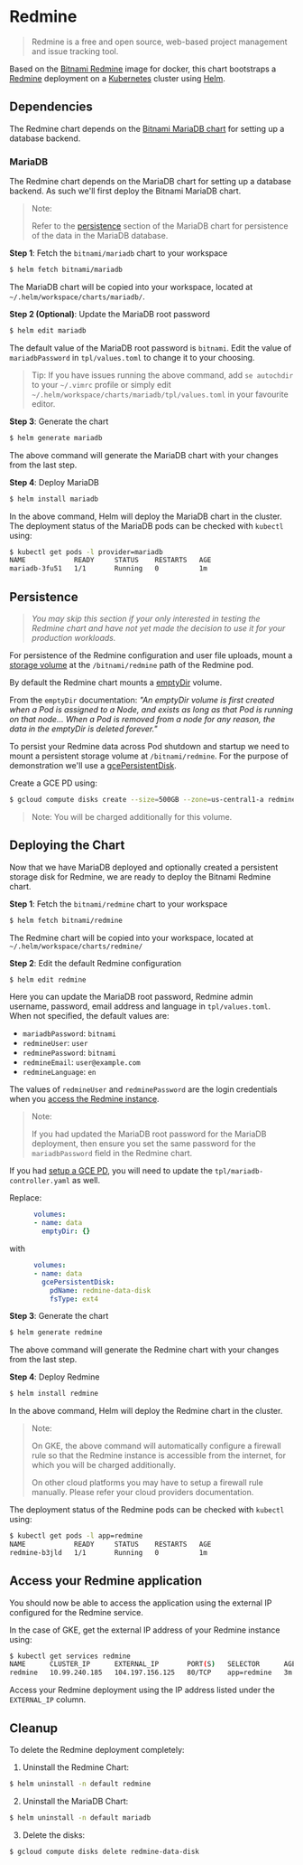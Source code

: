 # Redmine

> Redmine is a free and open source, web-based project management and issue tracking tool.

Based on the [Bitnami Redmine](https://github.com/bitnami/redmine) image for docker, this chart bootstraps a [Redmine](https://redmine.org/) deployment on a [Kubernetes](https://kubernetes.io) cluster using [Helm](https://helm.sh).

## Dependencies

The Redmine chart depends on the [Bitnami MariaDB chart](https://github.com/bitnami/charts/tree/master/mariadb) for setting up a database backend.

### MariaDB

The Redmine chart depends on the MariaDB chart for setting up a database backend. As such we'll first deploy the Bitnami MariaDB chart.

> Note:
>
> Refer to the [persistence](https://github.com/bitnami/charts/tree/master/mariadb#persistence) section of the MariaDB chart for persistence of the data in the MariaDB database.

**Step 1**: Fetch the `bitnami/mariadb` chart to your workspace

```bash
$ helm fetch bitnami/mariadb
```

The MariaDB chart will be copied into your workspace, located at `~/.helm/workspace/charts/mariadb/`.

**Step 2 (Optional)**: Update the MariaDB root password

```bash
$ helm edit mariadb
```

The default value of the MariaDB root password is `bitnami`. Edit the value of `mariadbPassword` in `tpl/values.toml` to change it to your choosing.

> Tip: If you have issues running the above command, add `se autochdir` to your `~/.vimrc` profile or simply edit `~/.helm/workspace/charts/mariadb/tpl/values.toml` in your favourite editor.

**Step 3**: Generate the chart

```bash
$ helm generate mariadb
```

The above command will generate the MariaDB chart with your changes from the last step.

**Step 4**: Deploy MariaDB

```bash
$ helm install mariadb
```

In the above command, Helm will deploy the MariaDB chart in the cluster. The deployment status of the MariaDB pods can be checked with `kubectl` using:

```bash
$ kubectl get pods -l provider=mariadb
NAME            READY     STATUS    RESTARTS   AGE
mariadb-3fu51   1/1       Running   0          1m
```

## Persistence

> *You may skip this section if your only interested in testing the Redmine chart and have not yet made the decision to use it for your production workloads.*

For persistence of the Redmine configuration and user file uploads, mount a [storage volume](http://kubernetes.io/v1.0/docs/user-guide/volumes.html) at the `/bitnami/redmine` path of the Redmine pod.

By default the Redmine chart mounts a [emptyDir](http://kubernetes.io/docs/user-guide/volumes/#emptydir) volume.

From the `emptyDir` documentation: *"An emptyDir volume is first created when a Pod is assigned to a Node, and exists as long as that Pod is running on that node... When a Pod is removed from a node for any reason, the data in the emptyDir is deleted forever."*

To persist your Redmine data across Pod shutdown and startup we need to mount a persistent storage volume at `/bitnami/redmine`. For the purpose of demonstration we'll use a [gcePersistentDisk](http://kubernetes.io/docs/user-guide/volumes/#gcepersistentdisk).

Create a GCE PD using:

```bash
$ gcloud compute disks create --size=500GB --zone=us-central1-a redmine-data-disk
```

> Note: You will be charged additionally for this volume.

## Deploying the Chart

Now that we have MariaDB deployed and optionally created a persistent storage disk for Redmine, we are ready to deploy the Bitnami Redmine chart.

**Step 1**: Fetch the `bitnami/redmine` chart to your workspace

```bash
$ helm fetch bitnami/redmine
```

The Redmine chart will be copied into your workspace, located at `~/.helm/workspace/charts/redmine/`

**Step 2**: Edit the default Redmine configuration

```bash
$ helm edit redmine
```

Here you can update the MariaDB root password, Redmine admin username, password, email address and language in `tpl/values.toml`. When not specified, the default values are:

 - `mariadbPassword`: `bitnami`
 - `redmineUser`: `user`
 - `redminePassword`: `bitnami`
 - `redmineEmail`: `user@example.com`
 - `redmineLanguage`: `en`

The values of `redmineUser` and `redminePassword` are the login credentials when you [access the Redmine instance](#access-your-redmine-application).

> Note:
>
> If you had updated the MariaDB root password for the MariaDB deployment, then ensure you set the same password for the `mariadbPassword` field in the Redmine chart.

If you had [setup a GCE PD](#Persistence), you will need to update the `tpl/mariadb-controller.yaml` as well.

Replace:

```yaml
      volumes:
      - name: data
        emptyDir: {}
```

with

```yaml
      volumes:
      - name: data
        gcePersistentDisk:
          pdName: redmine-data-disk
          fsType: ext4
```

**Step 3**: Generate the chart

```bash
$ helm generate redmine
```

The above command will generate the Redmine chart with your changes from the last step.

**Step 4**: Deploy Redmine

```bash
$ helm install redmine
```

In the above command, Helm will deploy the Redmine chart in the cluster.

> Note:
>
> On GKE, the above command will automatically configure a firewall rule so that the Redmine instance is accessible from the internet, for which you will be charged additionally.
>
> On other cloud platforms you may have to setup a firewall rule manually. Please refer your cloud providers documentation.

The deployment status of the Redmine pods can be checked with `kubectl` using:

```bash
$ kubectl get pods -l app=redmine
NAME            READY     STATUS    RESTARTS   AGE
redmine-b3jld   1/1       Running   0          1m
```

## Access your Redmine application

You should now be able to access the application using the external IP configured for the Redmine service.

In the case of GKE, get the external IP address of your Redmine instance using:

```bash
$ kubectl get services redmine
NAME      CLUSTER_IP      EXTERNAL_IP       PORT(S)   SELECTOR      AGE
redmine   10.99.240.185   104.197.156.125   80/TCP    app=redmine   3m
```

Access your Redmine deployment using the IP address listed under the `EXTERNAL_IP` column.

## Cleanup

To delete the Redmine deployment completely:

1. Uninstall the Redmine Chart:

```bash
$ helm uninstall -n default redmine
```

2. Uninstall the MariaDB Chart:

```bash
$ helm uninstall -n default mariadb
```

3. Delete the disks:

```bash
$ gcloud compute disks delete redmine-data-disk
```

